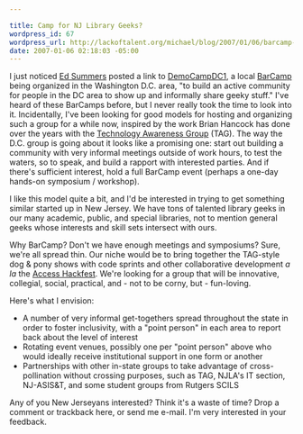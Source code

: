 ```yaml
--- 

title: Camp for NJ Library Geeks?
wordpress_id: 67
wordpress_url: http://lackoftalent.org/michael/blog/2007/01/06/barcamp-for-nj-library-geeks/
date: 2007-01-06 02:18:03 -05:00
---
```

I just noticed <a target="_blank" href="http://inkdroid.org">Ed Summers</a> posted a link to <a target="_blank" href="http://barcamp.org/DemoCampDC1">DemoCampDC1</a>, a local <a target="_blank" href="http://barcamp.org/">BarCamp</a> being organized in the Washington D.C. area, "to build an active community for people in the DC area to show up and informally share geeky stuff."  I've heard of these BarCamps before, but I never really took the time to look into it.  Incidentally, I've been looking for good models for hosting and organizing such a group for a while now, inspired by the work Brian Hancock has done over the years with the <a target="_blank" href="http://meta.montclair.edu/tag.html">Technology Awareness Group</a> (TAG).  The way the D.C. group is going about it looks like a promising one: start out building a community with very informal meetings outside of work hours, to test the waters, so to speak, and build a rapport with interested parties.  And if there's sufficient interest, hold a full BarCamp event (perhaps a one-day hands-on symposium / workshop).

I like this model quite a bit, and I'd be interested in trying to get something similar started up in New Jersey.  We have tons of talented library geeks in our many academic, public, and special libraries, not to mention general geeks whose interests and skill sets intersect with ours.

Why BarCamp?  Don't we have enough meetings and symposiums?  Sure, we're all spread thin.  Our niche would be to bring together the TAG-style dog & pony shows with code sprints and other collaborative development <em>a la</em> the <a target="_blank" href="http://www.access2006.uottawa.ca/?page_id=13">Access Hackfest</a>.  We're looking for a group that will be innovative, collegial, social, practical, and - not to be corny, but - fun-loving.

Here's what I envision:
<ul>
	<li>A number of very informal get-togethers spread throughout the state in order to foster inclusivity, with a "point person" in each area to report back about the level of interest</li>
	<li>Rotating event venues, possibly one per "point person" above who would ideally receive institutional support in one form or another</li>
	<li>Partnerships with other in-state groups to take advantage of cross-pollination without crossing purposes, such as TAG, NJLA's IT section, NJ-ASIS&T, and some student groups from Rutgers SCILS</li>
</ul>
Any of you New Jerseyans interested?  Think it's a waste of time?  Drop a comment or trackback here, or send me e-mail.  I'm very interested in your feedback.
